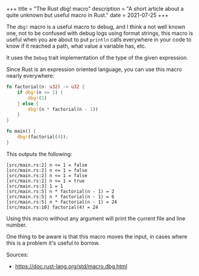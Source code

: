 +++
title = "The Rust dbg! macro"
description = "A short article about a quite unknown but useful macro in Rust."
date = 2021-07-25
+++

The `dbg!` macro is a useful macro to debug, and I think a not well known one, not to be confused with debug logs using format strings, this macro is useful when you are about to put `println` calls everywhere in your code to know if it reached a path, what value a variable has, etc.

It uses the `Debug` trait implementation of the type of the given expression.

Since Rust is an expression oriented language, you can use this macro nearly everywhere:

```rust
fn factorial(n: u32) -> u32 {
    if dbg!(n <= 1) {
        dbg!(1)
    } else {
        dbg!(n * factorial(n - 1))
    }
}

fn main() {
    dbg!(factorial(4));
}
```

This outputs the following:

```
[src/main.rs:2] n <= 1 = false
[src/main.rs:2] n <= 1 = false
[src/main.rs:2] n <= 1 = false
[src/main.rs:2] n <= 1 = true
[src/main.rs:3] 1 = 1
[src/main.rs:5] n * factorial(n - 1) = 2
[src/main.rs:5] n * factorial(n - 1) = 6
[src/main.rs:5] n * factorial(n - 1) = 24
[src/main.rs:10] factorial(4) = 24
```

Using this macro without any argument will print the current file and line number.

One thing to be aware is that this macro moves the input, in cases where this is a problem it's useful to borrow.

Sources:
- https://doc.rust-lang.org/std/macro.dbg.html